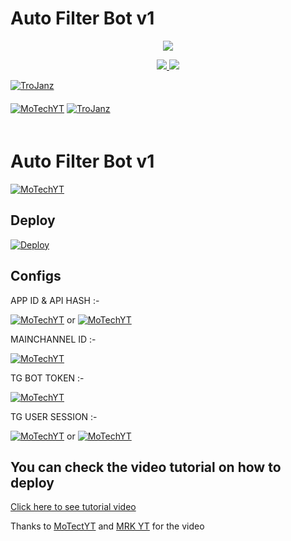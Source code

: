 # Auto Filter Bot v1

<p align="center">
  <a href="https://www.python.org">
    <img src="http://ForTheBadge.com/images/badges/made-with-python.svg">

  </a>
</p>
<p align="center">
  <a href="https://github.com/TroJanzHEX/Auto-Filter-Bot/stargazers">
    <img src="https://img.shields.io/github/stars/MRK-YT/Auto-Filter-Bot?style=social">

  </a>
  
  <a href="https://github.com/MRK-YT/Auto-Filter-Bot/fork">
    <img src="https://img.shields.io/github/forks/MRK-YT/Auto-Filter-Bot?label=Fork&style=social">

  </a>  
</p>

[![TroJanz](https://img.shields.io/badge/MoTechYT-Channel-orange?style=for-the-badge&logo=telegram)](https://telegram.dog/Mo_Tech_YT)  
ㅤㅤㅤㅤㅤㅤㅤ  
[![MoTechYT](https://img.shields.io/badge/MoTech-Support-red?style=flat&logo=telegram)](https://telegram.dog/Mo_Tech_Channel)  [![TroJanz](https://img.shields.io/badge/Youtube-channel-red?style=flat&logo=Youtube)](https://youtube.com/channel/UCmGBpXoM-OEm-FacOccVKgQ)  
ㅤㅤㅤㅤㅤㅤㅤ  

# Auto Filter Bot v1

[![MoTechYT](https://img.shields.io/badge/Connect-Telegram-red?style=flat&logo=telegram)](https://telegram.dog/Mrk_yt)


## Deploy


[![Deploy](https://www.herokucdn.com/deploy/button.svg)](https://heroku.com/deploy?template=https://github.com/MRK-YT/Auto-Filter-Bot)



## Configs

APP ID & API HASH :-

[![MoTechYT](https://img.shields.io/badge/Click-Here-red?style=flat&logo=telegram)](https://telegram.dog/usetgxbot) or [![MoTechYT](https://img.shields.io/badge/Click-Here-red?style=flat&logo=Google)](https://my.telegram.org/auth)

MAINCHANNEL ID    :-

[![MoTechYT](https://img.shields.io/badge/Click-Here-red?style=flat&logo=telegram)](https://telegram.dog/ChannelIDHEXbot)

TG BOT TOKEN      :-

[![MoTechYT](https://img.shields.io/badge/Click-Here-red?style=flat&logo=telegram)](https://telegram.dog/BotFather) 

TG USER SESSION   :-

[![MoTechYT](https://img.shields.io/badge/Click-Here-red?style=flat&logo=telegram)](https://telegram.dog/PyrogramStringBot) or [![MoTechYT](https://img.shields.io/badge/Click-Here-red?style=flat&logo=Google)](https://repl.it/@prgofficial/String-Gen)


## You can check the video tutorial on how to deploy

[Click here to see tutorial video](https://youtu.be/d_oX4b7ucWM)

Thanks to [MoTectYT](https://telegram.dog/MO_TECH_YT) and [MRK YT](https://telegram.dog/MRK_YT) for the video
